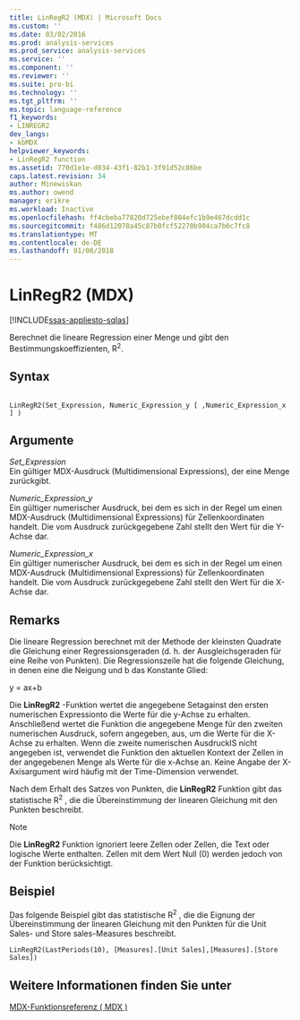 ```yaml
---
title: LinRegR2 (MDX) | Microsoft Docs
ms.custom: ''
ms.date: 03/02/2016
ms.prod: analysis-services
ms.prod_service: analysis-services
ms.service: ''
ms.component: ''
ms.reviewer: ''
ms.suite: pro-bi
ms.technology: ''
ms.tgt_pltfrm: ''
ms.topic: language-reference
f1_keywords:
- LINREGR2
dev_langs:
- kbMDX
helpviewer_keywords:
- LinRegR2 function
ms.assetid: 770d1e1e-d034-43f1-82b1-3f91d52c86be
caps.latest.revision: 34
author: Minewiskan
ms.author: owend
manager: erikre
ms.workload: Inactive
ms.openlocfilehash: ff4cbeba77820d725ebef804efc1b9e467dcdd1c
ms.sourcegitcommit: f486d12078a45c87b0fcf52270b904ca7b0c7fc8
ms.translationtype: MT
ms.contentlocale: de-DE
ms.lasthandoff: 01/08/2018
---
```

# <a name="linregr2-mdx"></a>LinRegR2 (MDX)
[!INCLUDE[ssas-appliesto-sqlas](../includes/ssas-appliesto-sqlas.md)]

  Berechnet die lineare Regression einer Menge und gibt den Bestimmungskoeffizienten, R<sup>2</sup>.  
  
## <a name="syntax"></a>Syntax  
  
```  
  
LinRegR2(Set_Expression, Numeric_Expression_y [ ,Numeric_Expression_x ] )  
```  
  
## <a name="arguments"></a>Argumente  
 *Set_Expression*  
 Ein gültiger MDX-Ausdruck (Multidimensional Expressions), der eine Menge zurückgibt.  
  
 *Numeric_Expression_y*  
 Ein gültiger numerischer Ausdruck, bei dem es sich in der Regel um einen MDX-Ausdruck (Multidimensional Expressions) für Zellenkoordinaten handelt. Die vom Ausdruck zurückgegebene Zahl stellt den Wert für die Y-Achse dar.  
  
 *Numeric_Expression_x*  
 Ein gültiger numerischer Ausdruck, bei dem es sich in der Regel um einen MDX-Ausdruck (Multidimensional Expressions) für Zellenkoordinaten handelt. Die vom Ausdruck zurückgegebene Zahl stellt den Wert für die X-Achse dar.  
  
## <a name="remarks"></a>Remarks  
 Die lineare Regression berechnet mit der Methode der kleinsten Quadrate die Gleichung einer Regressionsgeraden (d. h. der Ausgleichsgeraden für eine Reihe von Punkten). Die Regressionszeile hat die folgende Gleichung, in denen eine die Neigung und b das Konstante Glied:  
  
 y = ax+b  
  
 Die **LinRegR2** -Funktion wertet die angegebene Setagainst den ersten numerischen Expressionto die Werte für die y-Achse zu erhalten. Anschließend wertet die Funktion die angegebene Menge für den zweiten numerischen Ausdruck, sofern angegeben, aus, um die Werte für die X-Achse zu erhalten. Wenn die zweite numerischen AusdruckIS nicht angegeben ist, verwendet die Funktion den aktuellen Kontext der Zellen in der angegebenen Menge als Werte für die x-Achse an. Keine Angabe der X-Axisargument wird häufig mit der Time-Dimension verwendet.  
  
 Nach dem Erhalt des Satzes von Punkten, die **LinRegR2** Funktion gibt das statistische R<sup>2</sup> , die die Übereinstimmung der linearen Gleichung mit den Punkten beschreibt.  
  
> [!NOTE]  
>  Die **LinRegR2** Funktion ignoriert leere Zellen oder Zellen, die Text oder logische Werte enthalten. Zellen mit dem Wert Null (0) werden jedoch von der Funktion berücksichtigt.  
  
## <a name="example"></a>Beispiel  
 Das folgende Beispiel gibt das statistische R<sup>2</sup> , die die Eignung der Übereinstimmung der linearen Gleichung mit den Punkten für die Unit Sales- und Store sales-Measures beschreibt.  
  
```  
LinRegR2(LastPeriods(10), [Measures].[Unit Sales],[Measures].[Store Sales])  
```  
  
## <a name="see-also"></a>Weitere Informationen finden Sie unter  
 [MDX-Funktionsreferenz &#40; MDX &#41;](../mdx/mdx-function-reference-mdx.md)  
  
  
